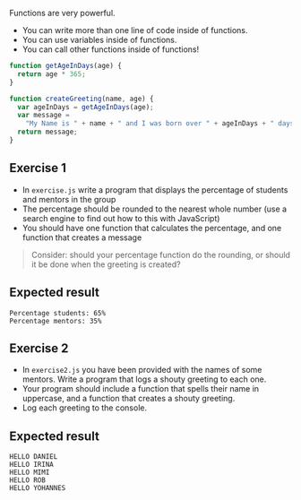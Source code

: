 Functions are very powerful.

- You can write more than one line of code inside of functions.
- You can use variables inside of functions.
- You can call other functions inside of functions!

```js
function getAgeInDays(age) {
  return age * 365;
}

function createGreeting(name, age) {
  var ageInDays = getAgeInDays(age);
  var message =
    "My Name is " + name + " and I was born over " + ageInDays + " days ago!";
  return message;
}
```

## Exercise 1

- In `exercise.js` write a program that displays the percentage of students and mentors in the group
- The percentage should be rounded to the nearest whole number (use a search engine to find out how to this with JavaScript)
- You should have one function that calculates the percentage, and one function that creates a message

> Consider: should your percentage function do the rounding, or should it be done when the greeting is created?

## Expected result

```
Percentage students: 65%
Percentage mentors: 35%
```

## Exercise 2

- In `exercise2.js` you have been provided with the names of some mentors. Write a program that logs a shouty greeting to each one.
- Your program should include a function that spells their name in uppercase, and a function that creates a shouty greeting.
- Log each greeting to the console.

## Expected result

```
HELLO DANIEL
HELLO IRINA
HELLO MIMI
HELLO ROB
HELLO YOHANNES
```
